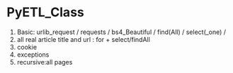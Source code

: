 # PyETL_Class

1. Basic: urlib_request / requests / bs4_Beautiful / find(All) / select(_one) / 
2. all real article title and url : for + select/findAll
3. cookie
4. exceptions
5. recursive:all pages
